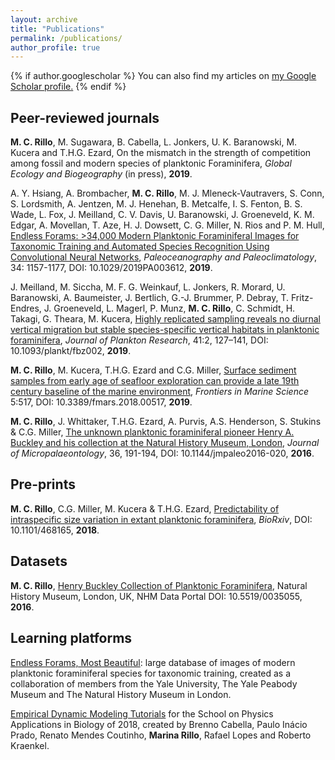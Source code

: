 ```yaml
---
layout: archive
title: "Publications"
permalink: /publications/
author_profile: true
---
```


{% if author.googlescholar %}
  You can also find my articles on <u><a href="{{author.googlescholar}}">my Google Scholar profile</a>.</u>
{% endif %}


## Peer-reviewed journals

__M. C. Rillo__, M. Sugawara, B. Cabella, L. Jonkers, U. K. Baranowski, M. Kucera and T.H.G. Ezard, On the mismatch in the strength of competition among fossil and modern species of planktonic Foraminifera, _Global Ecology and Biogeography_ (in press), __2019__.  

A. Y. Hsiang, A. Brombacher, __M. C. Rillo__, M. J. Mleneck‐Vautravers, S. Conn, S. Lordsmith, A. Jentzen, M. J. Henehan, B. Metcalfe, I. S. Fenton, B. S. Wade, L. Fox, J. Meilland, C. V. Davis, U. Baranowski, J. Groeneveld, K. M. Edgar, A. Movellan, T. Aze, H. J. Dowsett, C. G. Miller, N. Rios and P. M. Hull, [Endless Forams: >34,000 Modern Planktonic Foraminiferal Images for Taxonomic Training and Automated Species Recognition Using Convolutional Neural Networks](https://doi.org/10.1029/2019PA003612), _Paleoceanography and Paleoclimatology_, 34: 1157-1177, DOI: 10.1029/2019PA003612, __2019__.  


J. Meilland, M. Siccha, M. F. G. Weinkauf, L. Jonkers, R. Morard, U. Baranowski, A. Baumeister, J. Bertlich, G.-J. Brummer, P. Debray, T. Fritz-Endres, J. Groeneveld, L. Magerl, P. Munz, __M. C. Rillo__, C. Schmidt, H. Takagi, G. Theara, M. Kucera, [Highly replicated sampling reveals no diurnal vertical migration but stable species-specific vertical habitats in planktonic foraminifera](https://doi.org/10.1093/plankt/fbz002), _Journal of Plankton Research_, 41:2, 127–141, DOI: 10.1093/plankt/fbz002, __2019__.  


__M. C. Rillo__, M. Kucera, T.H.G. Ezard and C.G. Miller, [Surface sediment samples from early age of seafloor exploration can provide a late 19th century baseline of the marine environment](https://doi.org/10.3389/fmars.2018.00517), _Frontiers in Marine Science_ 5:517, DOI: 10.3389/fmars.2018.00517, __2019__.  


__M. C. Rillo__, J. Whittaker, T.H.G. Ezard, A. Purvis, A.S. Henderson, S. Stukins & C.G. Miller, [The unknown planktonic foraminiferal pioneer Henry A. Buckley and his collection at the Natural History Museum, London](https://doi.org/10.1144/jmpaleo2016-020), _Journal of Micropalaeontology_, 36, 191-194, DOI: 10.1144/jmpaleo2016-020, __2016__.  

## Pre-prints

__M. C. Rillo__, C.G. Miller, M. Kucera & T.H.G. Ezard, [Predictability of intraspecific size variation in extant planktonic foraminifera](https://doi.org/10.1101/468165), _BioRxiv_, DOI: 10.1101/468165, __2018__.   


## Datasets

__M. C. Rillo__, [Henry Buckley Collection of Planktonic Foraminifera](http://dx.doi.org/10.5519/0035055), Natural History Museum, London, UK, NHM Data Portal DOI: 10.5519/0035055, __2016__.  

## Learning platforms

[Endless Forams, Most Beautiful](http://www.endlessforams.org): large database of images of modern planktonic foraminiferal species for taxonomic training, created as a collaboration of members from the Yale University, The Yale Peabody Museum and The Natural History Museum in London.   

[Empirical Dynamic Modeling Tutorials](https://mathbio.github.io/edmTutorials/) for the School on Physics Applications in Biology of 2018, created by Brenno Cabella, Paulo Inácio Prado, Renato Mendes Coutinho, __Marina Rillo__, Rafael Lopes and Roberto Kraenkel.  
